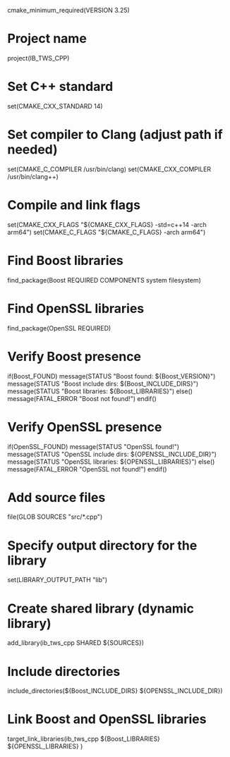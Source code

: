 cmake_minimum_required(VERSION 3.25)

# Project name
project(IB_TWS_CPP)

# Set C++ standard
set(CMAKE_CXX_STANDARD 14)

# Set compiler to Clang (adjust path if needed)
set(CMAKE_C_COMPILER /usr/bin/clang)
set(CMAKE_CXX_COMPILER /usr/bin/clang++)

# Compile and link flags
set(CMAKE_CXX_FLAGS "${CMAKE_CXX_FLAGS} -std=c++14 -arch arm64")
set(CMAKE_C_FLAGS "${CMAKE_C_FLAGS} -arch arm64")

# Find Boost libraries
find_package(Boost REQUIRED COMPONENTS system filesystem)

# Find OpenSSL libraries
find_package(OpenSSL REQUIRED)

# Verify Boost presence
if(Boost_FOUND)
    message(STATUS "Boost found: ${Boost_VERSION}")
    message(STATUS "Boost include dirs: ${Boost_INCLUDE_DIRS}")
    message(STATUS "Boost libraries: ${Boost_LIBRARIES}")
else()
    message(FATAL_ERROR "Boost not found!")
endif()

# Verify OpenSSL presence
if(OpenSSL_FOUND)
    message(STATUS "OpenSSL found!")
    message(STATUS "OpenSSL include dirs: ${OPENSSL_INCLUDE_DIR}")
    message(STATUS "OpenSSL libraries: ${OPENSSL_LIBRARIES}")
else()
    message(FATAL_ERROR "OpenSSL not found!")
endif()

# Add source files
file(GLOB SOURCES "src/*.cpp")

# Specify output directory for the library
set(LIBRARY_OUTPUT_PATH "lib")

# Create shared library (dynamic library)
add_library(ib_tws_cpp SHARED ${SOURCES})

# Include directories
include_directories(${Boost_INCLUDE_DIRS} ${OPENSSL_INCLUDE_DIR})

# Link Boost and OpenSSL libraries
target_link_libraries(ib_tws_cpp 
    ${Boost_LIBRARIES} 
    ${OPENSSL_LIBRARIES}
)